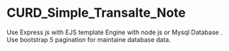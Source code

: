 # CURD_Simple_Transalte_Note
Use Express js with EJS template Engine with node js or Mysql Database . Use bootstrap 5 pagination for maintaine database data.
